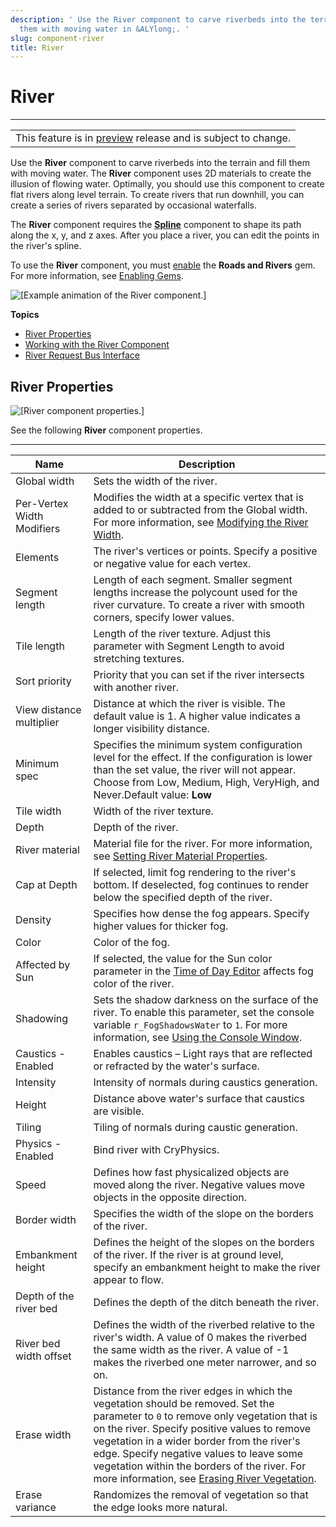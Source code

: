 ```yaml
---
description: ' Use the River component to carve riverbeds into the terrain and fill
  them with moving water in &ALYlong;. '
slug: component-river
title: River
---
```

# River<a name="component-river"></a>


****  

|  | 
| --- |
| This feature is in [preview](https://docs.aws.amazon.com/lumberyard/latest/userguide/ly-glos-chap.html#preview) release and is subject to change\.  | 

Use the **River** component to carve riverbeds into the terrain and fill them with moving water\. The **River** component uses 2D materials to create the illusion of flowing water\. Optimally, you should use this component to create flat rivers along level terrain\. To create rivers that run downhill, you can create a series of rivers separated by occasional waterfalls\.

The **River** component requires the **[Spline](/docs/userguide/components/spline.md)** component to shape its path along the x, y, and z axes\. After you place a river, you can edit the points in the river's spline\.

To use the **River** component, you must [enable](/docs/userguide/gems/using-project-configurator.md) the **Roads and Rivers** gem\. For more information, see [Enabling Gems](/docs/userguide/gems/using-project-configurator.md)\.

![\[Example animation of the River component.\]](/images/userguide/shared-component-river.gif)

**Topics**
+ [River Properties](#component-river-properties)
+ [Working with the River Component](working-with-the-river-component.md)
+ [River Request Bus Interface](/docs/userguide/components/river-riverrequestbus-interface-ebus.md)

## River Properties<a name="component-river-properties"></a>

![\[River component properties.\]](/images/userguide/component/component-river-properties.png)

See the following **River** component properties\.


****  

| Name | Description | 
| --- | --- | 
| Global width | Sets the width of the river\. | 
| Per\-Vertex Width Modifiers | Modifies the width at a specific vertex that is added to or subtracted from the Global width\. For more information, see [Modifying the River Width](working-with-the-river-component.md#modifying-river-width)\. | 
| Elements | The river's vertices or points\. Specify a positive or negative value for each vertex\. | 
| Segment length | Length of each segment\. Smaller segment lengths increase the polycount used for the river curvature\. To create a river with smooth corners, specify lower values\. | 
| Tile length | Length of the river texture\. Adjust this parameter with Segment Length to avoid stretching textures\. | 
| Sort priority | Priority that you can set if the river intersects with another river\. | 
| View distance multiplier | Distance at which the river is visible\. The default value is 1\. A higher value indicates a longer visibility distance\. | 
| Minimum spec | Specifies the minimum system configuration level for the effect\. If the configuration is lower than the set value, the river will not appear\. Choose from Low, Medium, High, VeryHigh, and Never\.Default value: **Low** | 
| Tile width | Width of the river texture\. | 
| Depth | Depth of the river\. | 
| River material | Material file for the river\. For more information, see [Setting River Material Properties](working-with-the-river-component.md#setting-river-material-properties)\. | 
| Cap at Depth | If selected, limit fog rendering to the river's bottom\. If deselected, fog continues to render below the specified depth of the river\. | 
| Density | Specifies how dense the fog appears\. Specify higher values for thicker fog\. | 
| Color | Color of the fog\. | 
| Affected by Sun | If selected, the value for the Sun color parameter in the [Time of Day Editor](/docs/userguide/sky/day-sun-params.md) affects fog color of the river\. | 
| Shadowing | Sets the shadow darkness on the surface of the river\. To enable this parameter, set the console variable `r_FogShadowsWater` to `1`\. For more information, see [Using the Console Window](console-intro.md)\. | 
| Caustics \- Enabled | Enables caustics – Light rays that are reflected or refracted by the water's surface\. | 
| Intensity | Intensity of normals during caustics generation\. | 
| Height | Distance above water's surface that caustics are visible\. | 
| Tiling | Tiling of normals during caustic generation\. | 
| Physics \- Enabled | Bind river with CryPhysics\. | 
| Speed | Defines how fast physicalized objects are moved along the river\. Negative values move objects in the opposite direction\. | 
| Border width | Specifies the width of the slope on the borders of the river\. | 
| Embankment height | Defines the height of the slopes on the borders of the river\. If the river is at ground level, specify an embankment height to make the river appear to flow\. | 
| Depth of the river bed | Defines the depth of the ditch beneath the river\. | 
| River bed width offset | Defines the width of the riverbed relative to the river's width\. A value of 0 makes the riverbed the same width as the river\. A value of \-1 makes the riverbed one meter narrower, and so on\. | 
| Erase width |  Distance from the river edges in which the vegetation should be removed\. Set the parameter to `0` to remove only vegetation that is on the river\. Specify positive values to remove vegetation in a wider border from the river's edge\. Specify negative values to leave some vegetation within the borders of the river\.  For more information, see [Erasing River Vegetation](working-with-the-river-component.md#erasing-river-vegetation)\.  | 
| Erase variance | Randomizes the removal of vegetation so that the edge looks more natural\. | 